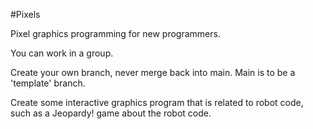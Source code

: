 #Pixels

Pixel graphics programming for new programmers.

You can work in a group.

Create your own branch, never merge back into main. Main is to be a 'template' branch.

Create some interactive graphics program that is related to robot code, such as a Jeopardy! game about the robot code.